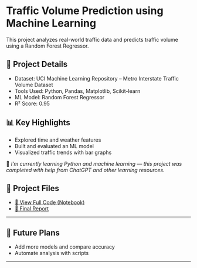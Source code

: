 # Traffic Volume Prediction using Machine Learning

This project analyzes real-world traffic data and predicts traffic volume using a Random Forest Regressor.

## 📁 Project Details
- Dataset: UCI Machine Learning Repository – Metro Interstate Traffic Volume Dataset
- Tools Used: Python, Pandas, Matplotlib, Scikit-learn
- ML Model: Random Forest Regressor  
- R² Score: 0.95

## 📊 Key Highlights
- Explored time and weather features
- Built and evaluated an ML model
- Visualized traffic trends with bar graphs

📘 *I’m currently learning Python and machine learning — this project was completed with help from ChatGPT and other learning resources.*
## 🔗 Project Files

- [📄 View Full Code (Notebook)](./Traffic_pattern_analyzer.ipynb)
- [📘 Final Report](./report.pdf)

---

## 🚀 Future Plans
- Add more models and compare accuracy
- Automate analysis with scripts

---
